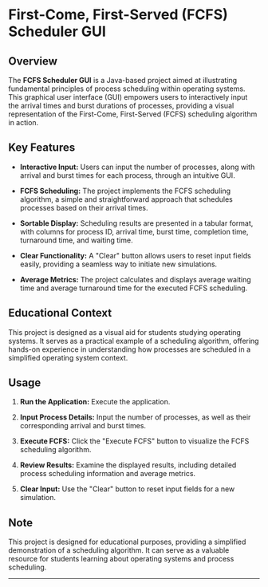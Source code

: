 # First-Come, First-Served (FCFS) Scheduler GUI

## Overview

The **FCFS Scheduler GUI** is a Java-based project aimed at illustrating fundamental principles of process scheduling within operating systems. This graphical user interface (GUI) empowers users to interactively input the arrival times and burst durations of processes, providing a visual representation of the First-Come, First-Served (FCFS) scheduling algorithm in action.

## Key Features

- **Interactive Input:** Users can input the number of processes, along with arrival and burst times for each process, through an intuitive GUI.
  
- **FCFS Scheduling:** The project implements the FCFS scheduling algorithm, a simple and straightforward approach that schedules processes based on their arrival times.

- **Sortable Display:** Scheduling results are presented in a tabular format, with columns for process ID, arrival time, burst time, completion time, turnaround time, and waiting time.

- **Clear Functionality:** A "Clear" button allows users to reset input fields easily, providing a seamless way to initiate new simulations.

- **Average Metrics:** The project calculates and displays average waiting time and average turnaround time for the executed FCFS scheduling.

## Educational Context

This project is designed as a visual aid for students studying operating systems. It serves as a practical example of a scheduling algorithm, offering hands-on experience in understanding how processes are scheduled in a simplified operating system context.

## Usage

1. **Run the Application:** Execute the application.
  
2. **Input Process Details:** Input the number of processes, as well as their corresponding arrival and burst times.

3. **Execute FCFS:** Click the "Execute FCFS" button to visualize the FCFS scheduling algorithm.

4. **Review Results:** Examine the displayed results, including detailed process scheduling information and average metrics.

5. **Clear Input:** Use the "Clear" button to reset input fields for a new simulation.

## Note

This project is designed for educational purposes, providing a simplified demonstration of a scheduling algorithm. It can serve as a valuable resource for students learning about operating systems and process scheduling.

---
